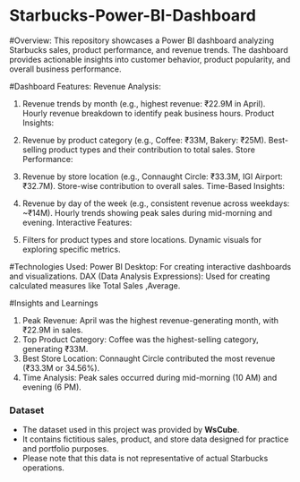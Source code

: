 # Starbucks-Power-BI-Dashboard
#Overview:
This repository showcases a Power BI dashboard analyzing Starbucks sales, product performance, and revenue trends. The dashboard provides actionable insights into customer behavior, product popularity, and overall business performance.

#Dashboard Features:
Revenue Analysis:
1. Revenue trends by month (e.g., highest revenue: ₹22.9M in April).
Hourly revenue breakdown to identify peak business hours.
Product Insights:

2. Revenue by product category (e.g., Coffee: ₹33M, Bakery: ₹25M).
Best-selling product types and their contribution to total sales.
Store Performance:

3. Revenue by store location (e.g., Connaught Circle: ₹33.3M, IGI Airport: ₹32.7M).
Store-wise contribution to overall sales.
Time-Based Insights:

4. Revenue by day of the week (e.g., consistent revenue across weekdays: ~₹14M).
Hourly trends showing peak sales during mid-morning and evening.
Interactive Features:

5. Filters for product types and store locations.
Dynamic visuals for exploring specific metrics.

#Technologies Used:
Power BI Desktop: For creating interactive dashboards and visualizations.
DAX (Data Analysis Expressions): Used for creating calculated measures like Total Sales ,Average.

#Insights and Learnings
1. Peak Revenue: April was the highest revenue-generating month, with ₹22.9M in sales.
2. Top Product Category: Coffee was the highest-selling category, generating ₹33M.
3. Best Store Location: Connaught Circle contributed the most revenue (₹33.3M or 34.56%).
4. Time Analysis: Peak sales occurred during mid-morning (10 AM) and evening (6 PM).

### Dataset
- The dataset used in this project was provided by **WsCube**.  
- It contains fictitious sales, product, and store data designed for practice and portfolio purposes.  
- Please note that this data is not representative of actual Starbucks operations.



